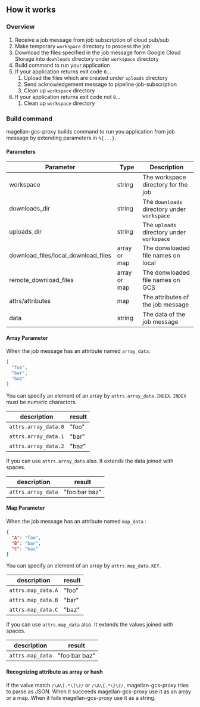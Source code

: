 ## How it works

### Overview

1. Receive a job message from job subscription of cloud pub/sub
2. Make temporary `workspace` directory to process the job
2. Download the files specified in the job message form Google Cloud Storage into `downloads` directory under `workspace` directory
3. Build command to run your application
4. If your application returns exit code `0`...
    1. Upload the files which are created under `uploads` directory
    2. Send acknowledgement message to pipeline-job-subscription
    3. Clean up `workspace` directory
5. If your application returns exit code not `0`...
    1. Clean up `workspace` directory

### Build command

magellan-gcs-proxy builds command to run you application from job message by extending
parameters in `%{...}`.

#### Parameters

| Parameter     | Type          | Description |
|---------------|---------------|-------------|
| workspace     | string        | The workspace directory for the job |
| downloads_dir | string        | The `downloads` directory under `workspace` |
| uploads_dir   | string        | The `uploads` directory under `workspace` |
| download_files/local_download_files | array or map | The donwloaded file names on local |
| remote_download_files | array or map | The donwloaded file names on GCS |
| attrs/attributes | map    | The attributes of the job message |
| data             | string | The data of the job message |

#### Array Parameter

When the job message has an attribute named `array_data`:

```json
[
  "foo",
  "bar",
  "baz"
]
```

You can specify an element of an array by `attrs.array_data.INDEX`. `INDEX` must be numeric charactors.

| description          | result     |
|----------------------|------------|
| `attrs.array_data.0` | "foo"      |
| `attrs.array_data.1` | "bar"      |
| `attrs.array_data.2` | "baz"      |

If you can use `attrs.array_data` also. It extends the data joined with spaces.

| description        | result        |
|--------------------|---------------|
| `attrs.array_data` | "foo bar baz" |


#### Map Parameter

When the job message has an attribute named `map_data` :

```json
{
  "A": "foo",
  "B": "bar",
  "C": "baz"
}
```

You can specify an element of an array by `attrs.map_data.KEY`.

| description        | result   |
|--------------------|----------|
| `attrs.map_data.A` | "foo"    |
| `attrs.map_data.B` | "bar"    |
| `attrs.map_data.C` | "baz"    |

If you can use `attrs.map_data` also. It extends the values joined with spaces.

| description      | result        |
|------------------|---------------|
| `attrs.map_data` | "foo bar baz" |


#### Recognizing attribute as array or hash

If the value match `/\A\[.*\]\z/` or `/\A\{.*\}\z/`, magellan-gcs-proxy tries to parse as JSON.
When it succeeds magellan-gcs-proxy use it as an array or a map. When it fails magellan-gcs-proxy
use it as a string.
